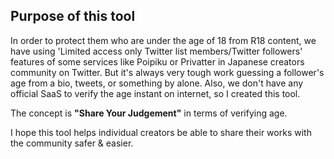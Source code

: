 ## Purpose of this tool

In order to protect them who are under the age of 18 from R18 content, we have using 'Limited access only Twitter list members/Twitter followers' features of some services like Poipiku or Privatter in Japanese creators community on Twitter.
But it's always very tough work guessing a follower's age from a bio, tweets, or something by alone. Also, we don't have any official SaaS to verify the age instant on internet, so I created this tool.

The concept is **"Share Your Judgement"** in terms of verifying age.

I hope this tool helps individual creators be able to share their works with the community safer & easier.
